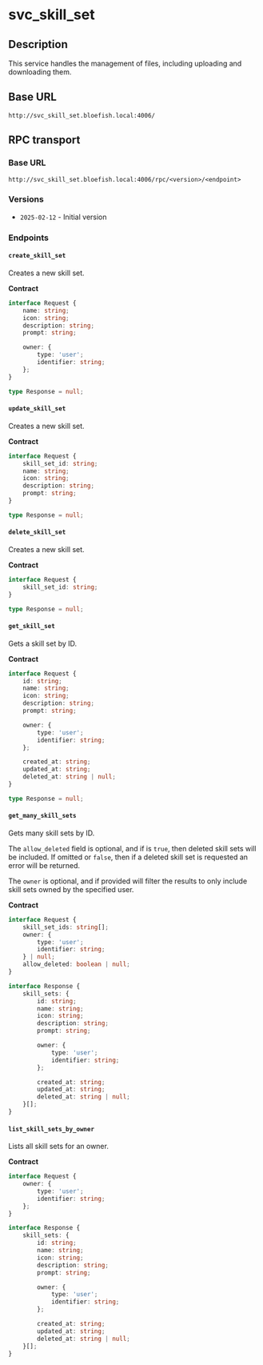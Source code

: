 # svc_skill_set

## Description

This service handles the management of files, including uploading and downloading them.

## Base URL

`http://svc_skill_set.bloefish.local:4006/`

## RPC transport

### Base URL

`http://svc_skill_set.bloefish.local:4006/rpc/<version>/<endpoint>`

### Versions

- `2025-02-12` - Initial version

### Endpoints

#### `create_skill_set`

Creates a new skill set.

**Contract**

```typescript
interface Request {
	name: string;
	icon: string;
	description: string;
	prompt: string;

	owner: {
		type: 'user';
		identifier: string;
	};
}

type Response = null;
```

#### `update_skill_set`

Creates a new skill set.

**Contract**

```typescript
interface Request {
	skill_set_id: string;
	name: string;
	icon: string;
	description: string;
	prompt: string;
}

type Response = null;
```

#### `delete_skill_set`

Creates a new skill set.

**Contract**

```typescript
interface Request {
	skill_set_id: string;
}

type Response = null;
```

#### `get_skill_set`

Gets a skill set by ID.

**Contract**

```typescript
interface Request {
	id: string;
	name: string;
	icon: string;
	description: string;
	prompt: string;

	owner: {
		type: 'user';
		identifier: string;
	};

	created_at: string;
	updated_at: string;
	deleted_at: string | null;
}

type Response = null;
```

#### `get_many_skill_sets`

Gets many skill sets by ID.

The `allow_deleted` field is optional, and if is `true`, then deleted skill sets will be included. If omitted or `false`, then if a deleted skill set is requested an error will be returned.

The `owner` is optional, and if provided will filter the results to only include skill sets owned by the specified user.

**Contract**

```typescript
interface Request {
	skill_set_ids: string[];
	owner: {
		type: 'user';
		identifier: string;
	} | null;
	allow_deleted: boolean | null;
}

interface Response {
	skill_sets: {
		id: string;
		name: string;
		icon: string;
		description: string;
		prompt: string;

		owner: {
			type: 'user';
			identifier: string;
		};

		created_at: string;
		updated_at: string;
		deleted_at: string | null;
	}[];
}
```

#### `list_skill_sets_by_owner`

Lists all skill sets for an owner.

**Contract**

```typescript
interface Request {
	owner: {
		type: 'user';
		identifier: string;
	};
}

interface Response {
	skill_sets: {
		id: string;
		name: string;
		icon: string;
		description: string;
		prompt: string;

		owner: {
			type: 'user';
			identifier: string;
		};

		created_at: string;
		updated_at: string;
		deleted_at: string | null;
	}[];
}
```
